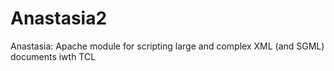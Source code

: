 # Anastasia2
Anastasia: Apache module for scripting large and complex XML (and SGML) documents iwth TCL
